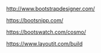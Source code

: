 http://www.bootstrapdesigner.com/

https://bootsnipp.com/

https://bootswatch.com/cosmo/

https://www.layoutit.com/build

